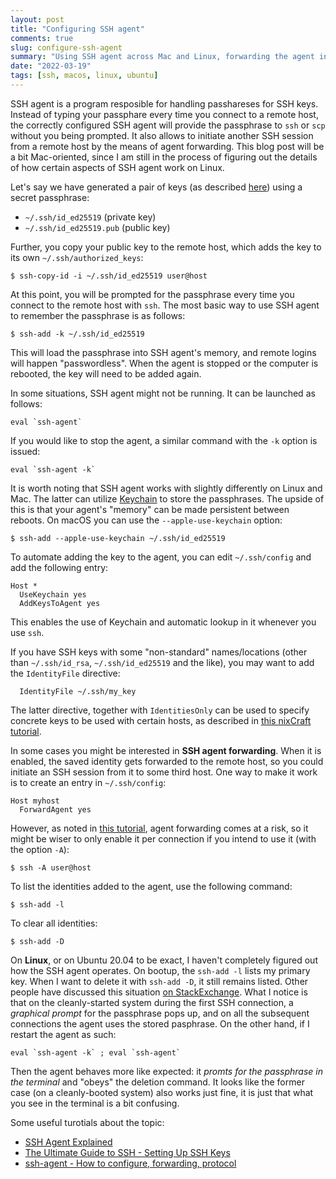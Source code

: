 ```yaml
---
layout: post
title: "Configuring SSH agent"
comments: true
slug: configure-ssh-agent
summary: "Using SSH agent across Mac and Linux, forwarding the agent in sessions"
date: "2022-03-19"
tags: [ssh, macos, linux, ubuntu]
---
```


SSH agent is a program resposible for handling passhareses for SSH keys. Instead of typing your passphare every time you connect to a remote host, the correctly configured SSH agent will provide the passphrase to `ssh` or `scp` without you being prompted. It also allows to initiate another SSH session from a remote host by the means of agent forwarding. This blog post will be a bit Mac-oriented, since I am still in the process of figuring out the details of how certain aspects of SSH agent work on Linux. 

Let's say we have generated a pair of keys (as described [here](https://docs.github.com/en/authentication/connecting-to-github-with-ssh/generating-a-new-ssh-key-and-adding-it-to-the-ssh-agent)) using a secret passphrase:

 - `~/.ssh/id_ed25519` (private key)
 - `~/.ssh/id_ed25519.pub` (public key)

Further, you copy your public key to the remote host, which adds the key to its own `~/.ssh/authorized_keys`:

```
$ ssh-copy-id -i ~/.ssh/id_ed25519 user@host
```

At this point, you will be prompted for the passphrase every time you connect to the remote host with `ssh`. The most basic way to use SSH agent to remember the passphrase is as follows:

```
$ ssh-add -k ~/.ssh/id_ed25519
```

This will load the passphrase into SSH agent's memory, and remote logins will happen "passwordless". When the agent is stopped or the computer is rebooted, the key will need to be added again. 

In some situations, SSH agent might not be running. It can be launched as follows:

```
eval `ssh-agent`
```

If you would like to stop the agent, a similar command with the `-k` option is issued:

```
eval `ssh-agent -k`
```

It is worth noting that SSH agent works with slightly differently on Linux and Mac. The latter can utilize [Keychain](https://en.wikipedia.org/wiki/Keychain_(software)) to store the passphrases. The upside of this is that your agent's "memory" can be made persistent between reboots. On macOS you can use the `--apple-use-keychain` option:

```
$ ssh-add --apple-use-keychain ~/.ssh/id_ed25519
```

To automate adding the key to the agent, you can edit `~/.ssh/config` and add the following entry:

```
Host *
  UseKeychain yes
  AddKeysToAgent yes
```

This enables the use of Keychain and automatic lookup in it whenever you use `ssh`. 

If you have SSH keys with some "non-standard" names/locations (other than `~/.ssh/id_rsa`, `~/.ssh/id_ed25519` and the like), you may want to add the `IdentityFile` directive:

```
  IdentityFile ~/.ssh/my_key
```

The latter directive, together with `IdentitiesOnly` can be used to specify concrete keys to be used with certain hosts, as described in [this nixCraft tutorial](https://www.cyberciti.biz/faq/force-ssh-client-to-use-given-private-key-identity-file/). 

In some cases you might be interested in **SSH agent forwarding**. When it is enabled, the saved identity gets forwarded to the remote host, so you could initiate an SSH session from it to some third host. One way to make it work is to create an entry in `~/.ssh/config`:

```
Host myhost
  ForwardAgent yes
```

However, as noted in [this tutorial](https://smallstep.com/blog/ssh-agent-explained/), agent forwarding comes at a risk, so it might be wiser to only enable it per connection if you intend to use it (with the option `-A`):

```
$ ssh -A user@host
```

To list the identities added to the agent, use the following command:

```
$ ssh-add -l
```

To clear all identities:

```
$ ssh-add -D
```

On **Linux**, or on Ubuntu 20.04 to be exact, I haven't completely figured out how the SSH agent operates. On bootup, the `ssh-add -l` lists my primary key. When I want to delete it with `ssh-add -D`, it still remains listed. Other people have discussed this situation [on StackExchange](https://unix.stackexchange.com/questions/330569/ssh-add-d-refused-to-remove-identity). What I notice is that on the cleanly-started system during the first SSH connection, a *graphical prompt* for the passphrase pops up, and on all the subsequent connections the agent uses the stored pasphrase. On the other hand, if I restart the agent as such:

```
eval `ssh-agent -k` ; eval `ssh-agent`
```

Then the agent behaves more like expected: it *promts for the passphrase in the terminal* and "obeys" the deletion command. It looks like the former case (on a cleanly-booted system) also works just fine, it is just that what you see in the terminal is a bit confusing.

Some useful turotials about the topic:

 - [SSH Agent Explained](https://smallstep.com/blog/ssh-agent-explained/)
 - [The Ultimate Guide to SSH - Setting Up SSH Keys](https://www.freecodecamp.org/news/the-ultimate-guide-to-ssh-setting-up-ssh-keys/)
 - [ssh-agent - How to configure, forwarding, protocol](https://www.ssh.com/academy/ssh/agent)